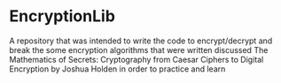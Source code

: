 # EncryptionLib
A repository that was intended to write the code to encrypt/decrypt and break the some encryption algorithms that were written discussed The Mathematics of Secrets: Cryptography from Caesar Ciphers to Digital Encryption by Joshua Holden in order to practice and learn
